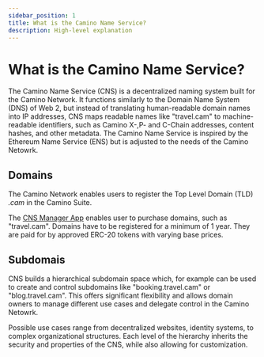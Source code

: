 ```yaml
---
sidebar_position: 1
title: What is the Camino Name Service?
description: High-level explanation
---
```


# What is the Camino Name Service?

The Camino Name Service (CNS) is a decentralized naming system built for the Camino Network.
It functions similarly to the Domain Name System (DNS) of Web 2, but instead of translating human-readable domain names into IP addresses, CNS maps readable names like "travel.cam" to machine-readable identifiers, such as Camino X-,P- and C-Chain addresses, content hashes, and other metadata.
The Camino Name Service is inspired by the Ethereum Name Service (ENS) but is adjusted to the needs of the Camino Netowrk.

## Domains

The Camino Network enables users to register the Top Level Domain (TLD) <i>.cam</i> in the Camino Suite.

The [CNS Manager App](./app.md) enables user to purchase domains, such as "travel.cam". Domains have to be registered for a minimum of 1 year. They are paid for by approved ERC-20 tokens with varying base prices.

## Subdomais

CNS builds a hierarchical subdomain space which,
for example can be used to create and control subdomains like "booking.travel.cam" or "blog.travel.cam". This offers significant flexibility and allows domain owners to manage different use cases and delegate control in the Camino Netowrk.

Possible use cases range from decentralized websites, identity systems, to complex organizational structures.
Each level of the hierarchy inherits the security and properties of the CNS, while also allowing for customization.

